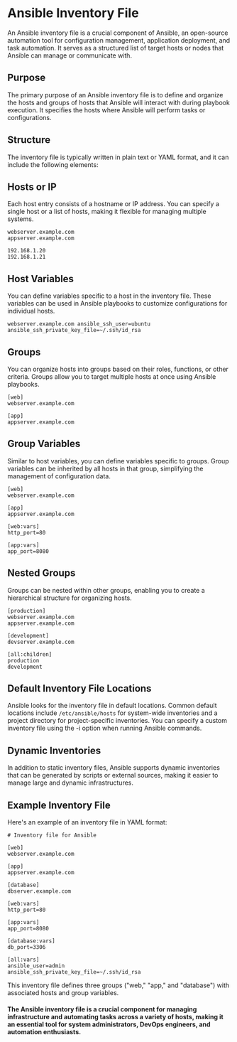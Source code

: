 # Ansible Inventory File
An Ansible inventory file is a crucial component of Ansible, an open-source automation tool for configuration management, application deployment, and task automation. It serves as a structured list of target hosts or nodes that Ansible can manage or communicate with.

## Purpose
The primary purpose of an Ansible inventory file is to define and organize the hosts and groups of hosts that Ansible will interact with during playbook execution. It specifies the hosts where Ansible will perform tasks or configurations.

## Structure
The inventory file is typically written in plain text or YAML format, and it can include the following elements:

## Hosts or IP
Each host entry consists of a hostname or IP address. You can specify a single host or a list of hosts, making it flexible for managing multiple systems.
```
webserver.example.com
appserver.example.com
```

```
192.168.1.20
192.168.1.21
```

## Host Variables

You can define variables specific to a host in the inventory file. These variables can be used in Ansible playbooks to customize configurations for individual hosts.

```
webserver.example.com ansible_ssh_user=ubuntu ansible_ssh_private_key_file=~/.ssh/id_rsa
```

## Groups
You can organize hosts into groups based on their roles, functions, or other criteria. Groups allow you to target multiple hosts at once using Ansible playbooks.

```
[web]
webserver.example.com

[app]
appserver.example.com

```

## Group Variables
Similar to host variables, you can define variables specific to groups. Group variables can be inherited by all hosts in that group, simplifying the management of configuration data.

```
[web]
webserver.example.com

[app]
appserver.example.com

[web:vars]
http_port=80

[app:vars]
app_port=8080
```

## Nested Groups
Groups can be nested within other groups, enabling you to create a hierarchical structure for organizing hosts.

```
[production]
webserver.example.com
appserver.example.com

[development]
devserver.example.com

[all:children]
production
development
```

## Default Inventory File Locations
Ansible looks for the inventory file in default locations. Common default locations include ``` /etc/ansible/hosts ``` for system-wide inventories and a project directory for project-specific inventories. You can specify a custom inventory file using the -i option when running Ansible commands.

## Dynamic Inventories
In addition to static inventory files, Ansible supports dynamic inventories that can be generated by scripts or external sources, making it easier to manage large and dynamic infrastructures.

## Example Inventory File
Here's an example of an inventory file in YAML format:

```
# Inventory file for Ansible

[web]
webserver.example.com

[app]
appserver.example.com

[database]
dbserver.example.com

[web:vars]
http_port=80

[app:vars]
app_port=8080

[database:vars]
db_port=3306

[all:vars]
ansible_user=admin
ansible_ssh_private_key_file=~/.ssh/id_rsa

```

This inventory file defines three groups ("web," "app," and "database") with associated hosts and group variables.

#### The Ansible inventory file is a crucial component for managing infrastructure and automating tasks across a variety of hosts, making it an essential tool for system administrators, DevOps engineers, and automation enthusiasts.

